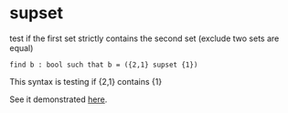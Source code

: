 # supset

test if the first set strictly contains the second set (exclude two sets are equal)

```essence
find b : bool such that b = ({2,1} supset {1})
```
This syntax is testing if {2,1} contains {1}

See it demonstrated [here](https://github.com/conjure-cp/conjure/blob/main/docs/notebooks/Set_operators.ipynb).
